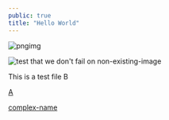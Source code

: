 ```yaml
---
public: true
title: "Hello World"
---
```


![pngimg](/logseq-assets/picture-2.png)

![test that we don't fail on non-existing-image](/logseq-assets/image-that-doesnt-exist.png)

This is a test file B

[A](/logseq-pages/A.md)

[complex-name](/logseq-pages/2023-07-29-not-so-complex.md)
